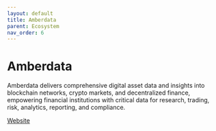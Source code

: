 ```yaml
---
layout: default
title: Amberdata
parent: Ecosystem
nav_order: 6
---
```

# Amberdata

Amberdata delivers comprehensive digital asset data and insights into blockchain networks, crypto markets, and decentralized finance, empowering financial institutions with critical data for research, trading, risk, analytics, reporting, and compliance.

[Website](https://amberdata.io)
